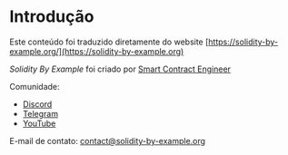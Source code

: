 # Introdução

Este conteúdo foi traduzido diretamente do website [https://solidity-by-example.org/](https://solidity-by-example.org)

_Solidity By Example_ foi criado por [Smart Contract Engineer](https://www.smartcontract.engineer)

Comunidade:

* [Discord](https://discord.gg/bt8FK2wkcW)
* [Telegram](https://t.me/smartcontractprogrammer)
* [YouTube](https://www.youtube.com/channel/UCJWh7F3AFyQ\_x01VKzr9eyA)

E-mail de contato: [contact@solidity-by-example.org](https://maito:contact@solidity-by-example.org)
